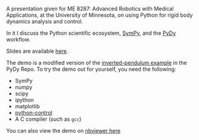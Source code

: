 A presentation given for ME 8287: Advanced Robotics with Medical Applications,
at the University of Minnesota, on using Python for rigid body dynamics analysis
and control.

In it I discuss the Python scientific ecosystem,
[SymPy](https://github.com/sympy/sympy), and the
[PyDy](https://github.com/pydy/pydy) workflow.

Slides are available [here](https://speakerdeck.com/jcrist/python-for-the-dynamicist).

The demo is a modified version of the [inverted-pendulum
example](https://github.com/pydy/pydy/tree/master/examples/npendulum) in the
PyDy Repo. To try the demo out for yourself, you need the following:

- SymPy
- numpy
- scipy
- ipython
- matplotlib
- [python-control](https://github.com/python-control/python-control)
- A C compiler (such as `gcc`)

You can also view the demo on [nbviewer
here](http://nbviewer.ipython.org/github/jcrist/talks/blob/master/dynamics_talk/dynamics_talk_demo.ipynb)
